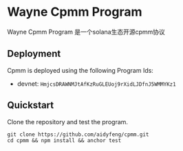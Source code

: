 # Wayne Cpmm Program

Wayne Cpmm Program 是一个solana生态开源cpmm协议

## Deployment

Cpmm is deployed using the following Program Ids:
- devnet: `HmjcsDRAWNMJtAfKzRuGLEUoj9rXidLJDfnJ5WMMYKz1`

## Quickstart

Clone the repository and test the program.

```shell
git clone https://github.com/aidyfeng/cpmm.git
cd cpmm && npm install && anchor test
```